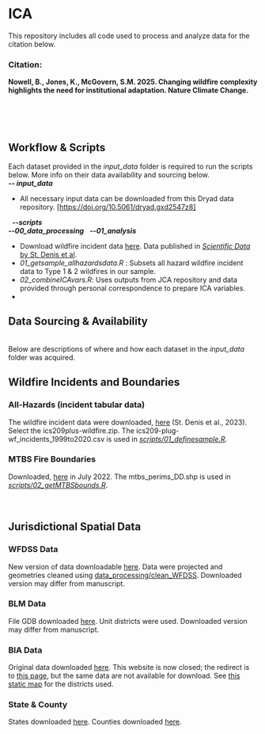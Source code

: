 # ICA
This repository includes all code used to process and analyze data for the citation below.
### Citation: 

**Nowell, B., Jones, K., McGovern, S.M. 2025. Changing wildfire complexity highlights the need for institutional adaptation. Nature Climate Change.**

&nbsp;  
&nbsp;   
&nbsp;   

## Workflow & Scripts

Each dataset provided in the _input_data_ folder is required to run the scripts below. More info on their data availability and sourcing below. <br />
 **-- _input_data_** <br /> 
 * All necessary input data can be downloaded from this Dryad data repository. [https://doi.org/10.5061/dryad.gxd2547z8]

&nbsp; 
**--_scripts_**
&nbsp;  
  **--_00_data_processing_**
  &nbsp; 
  **--_01_analysis_**

  
    
* Download wildfire incident data [here](https://figshare.com/articles/dataset/All-hazards_dataset_mined_from_the_US_National_Incident_Management_System_1999-2020/19858927/3?file=38766504). Data published in [_Scientific Data_ by St. Denis et al](https://www.nature.com/articles/s41597-023-01955-0#Sec32).
* _01_getsample_allhazardsdata.R_ : Subsets all hazard wildfire incident data to Type 1 & 2 wildfires in our sample.
* _02_combineICAvars.R_: Uses outputs from JCA repository and data provided through personal correspondence to prepare ICA variables.
* 

## Data Sourcing & Availability
&nbsp;  
Below are descriptions of where and how each dataset in the _input_data_ folder was acquired.

## Wildfire Incidents and Boundaries
### All-Hazards (incident tabular data)
The wildfire incident data were downloaded, [here](https://figshare.com/articles/dataset/All-hazards_dataset_mined_from_the_US_National_Incident_Management_System_1999-2020/19858927/3) (St. Denis et al., 2023). Select the ics209plus-wildfire.zip. The ics209-plug-wf_incidents_1999to2020.csv is used in [*scripts/01_definesample.R*](https://github.com/kejones8/Jurisdictional_Complexity/blob/main/workflow_scripts/01_definesample.R).

### MTBS Fire Boundaries
Downloaded, [here](https://www.mtbs.gov/direct-download) in July 2022. The mtbs_perims_DD.shp is used in [*scripts/02_getMTBSbounds.R*](https://github.com/kejones8/Jurisdictional_Complexity/blob/main/workflow_scripts/02_getMTBSbounds.R).
&nbsp;  
&nbsp;  
&nbsp;  
## Jurisdictional Spatial Data
### WFDSS Data
New version of data downloadable [here](https://data-nifc.opendata.arcgis.com/datasets/nifc::jurisdictional-unit-public/about). Data were projected and geometries cleaned using [data_processing/clean_WFDSS](https://github.com/kejones8/Jurisdictional_Complexity/blob/main/data_acquisition_processing/clean_WFDSS.R). Downloaded version may differ from manuscript.

### BLM Data
File GDB downloaded [here](https://gbp-blm-egis.hub.arcgis.com/datasets/4ec898f8fb104ce4910932d02791563a/about). Unit districts were used. Downloaded version may differ from manuscript.

### BIA Data
Original data downloaded [here](https://biamaps.doi.gov/index.html). This website is now closed; the redirect is to [this page](https://biamaps.geoplatform.gov/BIA-Opendata/), but the same data are not available for download. See [this static map](https://www.bia.gov/bia/ojs/districts) for the districts used.

### State & County
States downloaded [here](https://www2.census.gov/geo/tiger/TIGER2020/STATE/). Counties downloaded [here](https://www2.census.gov/geo/tiger/TIGER2020/COUNTY/).
